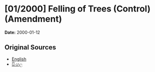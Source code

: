 # [01/2000] Felling of Trees (Control) (Amendment)

**Date:** 2000-01-12

## Original Sources

- [English](https://documents.gov.lk/view/acts/2000/1/01-2000_E.pdf)
- [සිංහල](https://documents.gov.lk/view/acts/2000/1/01-2000_S.pdf)
